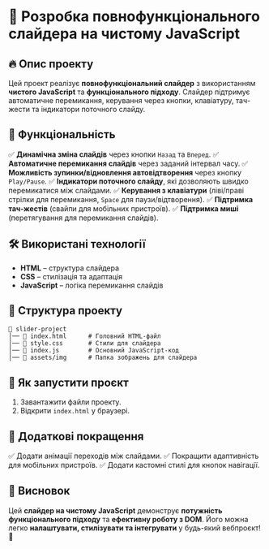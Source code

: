 # 📌 Розробка повнофункціонального слайдера на чистому JavaScript

## 🔥 Опис проекту

Цей проект реалізує **повнофункціональний слайдер** з використанням **чистого JavaScript** та **функціонального підходу**. Слайдер підтримує автоматичне перемикання, керування через кнопки, клавіатуру, тач-жести та індикатори поточного слайду.

## 🎯 Функціональність

✅ **Динамічна зміна слайдів** через кнопки `Назад` та `Вперед`.
✅ **Автоматичне перемикання слайдів** через заданий інтервал часу.
✅ **Можливість зупинки/відновлення автовідтворення** через кнопку `Play/Pause`.
✅ **Індикатори поточного слайду**, які дозволяють швидко перемикатися між слайдами.
✅ **Керування з клавіатури** (ліві/праві стрілки для перемикання, `Space` для паузи/відтворення).
✅ **Підтримка тач-жестів** (свайпи для мобільних пристроїв).
✅ **Підтримка миші** (перетягування для перемикання слайдів).

## 🛠️ Використані технології

- **HTML** – структура слайдера
- **CSS** – стилізація та адаптація
- **JavaScript** – логіка перемикання слайдів

## 📂 Структура проекту

```
📁 slider-project
│── 📄 index.html      # Головний HTML-файл
│── 📄 style.css       # Стили для слайдера
│── 📄 index.js        # Основний JavaScript-код
│── 📁 assets/img      # Папка зображень для слайдера
```

## 🚀 Як запустити проєкт

1. Завантажити файли проекту.
2. Відкрити `index.html` у браузері.

## 📌 Додаткові покращення

✅ Додати анімації переходів між слайдами.
✅ Покращити адаптивність для мобільних пристроїв.
✅ Додати кастомні стилі для кнопок навігації.

## 🎯 Висновок

Цей **слайдер на чистому JavaScript** демонструє **потужність функціонального підходу** та **ефективну роботу з DOM**. Його можна легко **налаштувати, стилізувати та інтегрувати** у будь-який вебпроєкт! 🚀
